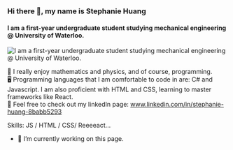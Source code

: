 ### Hi there 👋, my name is Stephanie Huang
#### I am a first-year undergraduate student studying mechanical engineering @ University of Waterloo. 
![I am a first-year undergraduate student studying mechanical engineering @ University of Waterloo. ](https://i.postimg.cc/wvvfR2wW/temp-Image-JFc-Loz.avif)

🔭 I really enjoy mathematics and physics, and of course, programming. <br>
🖥️ Programming languages that I am comfortable to code in are: C# and Javascript. I am also proficient with HTML and CSS, learning to master frameworks like React. <br>
🐻 Feel free to check out my linkedIn page: www.linkedin.com/in/stephanie-huang-8babb5293

Skills: JS / HTML / CSS/ Reeeeact...

- 🔭 I’m currently working on this page. 




